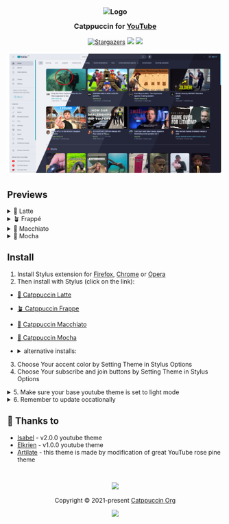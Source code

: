 <h3 align="center">
	<img src="https://raw.githubusercontent.com/catppuccin/catppuccin/main/assets/logos/exports/1544x1544_circle.png" width="100" alt="Logo"/><br/>
	<img src="https://raw.githubusercontent.com/catppuccin/catppuccin/main/assets/misc/transparent.png" height="30" width="0px"/>
	Catppuccin for <a href="https://www.youtube.com">YouTube</a>
	<img src="https://raw.githubusercontent.com/catppuccin/catppuccin/main/assets/misc/transparent.png" height="30" width="0px"/>
</h3>
<p align="center">
    <a href="https://github.com/catppuccin/YouTube/stargazers"><img alt="Stargazers" src="https://img.shields.io/github/stars/catppuccin/YouTube?colorA=363a4f&colorB=b7bdf8&style=for-the-badge"></a>
    <a href="https://github.com/catppuccin/YouTube/issues"><img src="https://img.shields.io/github/issues/catppuccin/YouTube?colorA=363a4f&colorB=f5a97f&style=for-the-badge"></a>
    <a href="https://github.com/catppuccin/YouTube/contributors"><img src="https://img.shields.io/github/contributors/catppuccin/YouTube?colorA=363a4f&colorB=a6da95&style=for-the-badge"></a>
</p>

<p align="center">
  <img src="/assets/preview.webp"/>
</p>

## Previews

<details>
<summary>🌻 Latte</summary>
  <img src="/assets/latte.png"/>
</details>
<details>
<summary>🪴 Frappé</summary>
  <img src="/assets/frappe.png"/>
</details>
<details>
<summary>🌺 Macchiato</summary>
  <img src="/assets/macchiato.png"/>
</details>
<details>
<summary>🌿 Mocha</summary>
  <img src="/assets/mocha.png"/>
</details>

## Install

1. Install Stylus extension for [Firefox](https://addons.mozilla.org/en-US/firefox/addon/styl-us/), [Chrome](https://chrome.google.com/webstore/detail/stylus/clngdbkpkpeebahjckkjfobafhncgmne) or [Opera](https://addons.opera.com/en-gb/extensions/details/stylus/)
2. Then install with Stylus (click on the link):
  - [🌻 Catppuccin Latte](/src/YouTubeCatppuccinLatte.user.css?raw=1)
  - [🪴 Catppuccin Frappe](/src/YouTubeCatppuccinFrappe.user.css?raw=1)
  - [🌺 Catppuccin Macchiato](/src/YouTubeCatppuccinMacchiato.user.css?raw=1)
  - [🌿 Catppuccin Mocha](/src/YouTubeCatppuccinMocha.user.css?raw=1)
- <details><summary> alternative installs: </summary>

  - [🌻 Catppuccin Latte](https://userstyles.world/style/8891/youtube-catppuccin-latte)
  - [🪴 Catppuccin Frappe](https://userstyles.world/style/8892/youtube-catppuccin-frappe)
  - [🌺 Catppuccin Macchiato](https://userstyles.world/style/8890/youtube-catppuccin-macchiato)
  - [🌿 Catppuccin Mocha](https://userstyles.world/style/8889/youtube-catppuccin-mocha)
</details>

3. Choose Your accent color by Setting Theme in Stylus Options
4. Choose Your subscribe and join buttons by Setting Theme in Stylus Options
<details>
<summary>
5. Make sure your base youtube theme is set to light mode
</summary>

![Help image](/assets/set-to-lightmode.png)
</details>
<details>
<summary>
6. Remember to update occationally
</summary>

![Help image](/assets/update-image.png)
You may have to press the button twice to do the update
</details>


## 💝 Thanks to

- [Isabel](https://github.com/isabelroses) - v2.0.0 youtube theme
- [Elkrien](https://github.com/elkrien) - v1.0.0 youtube theme
- [Artilate](https://github.com/artilate/youtube) - this theme is made by modification of great YouTube rose pine theme

&nbsp;

<p align="center"><img src="https://raw.githubusercontent.com/catppuccin/catppuccin/main/assets/footers/gray0_ctp_on_line.svg?sanitize=true" /></p>
<p align="center">Copyright &copy; 2021-present <a href="https://github.com/catppuccin" target="_blank">Catppuccin Org</a>
<p align="center"><a href="https://github.com/catppuccin/YouTube/blob/main/LICENSE"><img src="https://img.shields.io/static/v1.svg?style=for-the-badge&label=License&message=GNU&logoColor=d9e0ee&colorA=363a4f&colorB=b7bdf8"/></a></p>
